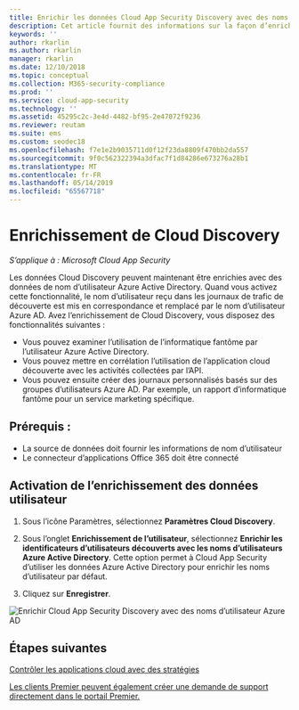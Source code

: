 ```yaml
---
title: Enrichir les données Cloud App Security Discovery avec des noms d’utilisateur Azure AD
description: Cet article fournit des informations sur la façon d’enrichir les données Cloud App Security Discovery avec des noms d’utilisateur Azure AD.
keywords: ''
author: rkarlin
ms.author: rkarlin
manager: rkarlin
ms.date: 12/10/2018
ms.topic: conceptual
ms.collection: M365-security-compliance
ms.prod: ''
ms.service: cloud-app-security
ms.technology: ''
ms.assetid: 45295c2c-3e4d-4482-bf95-2e47072f9236
ms.reviewer: reutam
ms.suite: ems
ms.custom: seodec18
ms.openlocfilehash: f7e1e2b9035711d0f12f23da8809f470bb2da557
ms.sourcegitcommit: 9f0c562322394a3dfac7f1d84286e673276a28b1
ms.translationtype: MT
ms.contentlocale: fr-FR
ms.lasthandoff: 05/14/2019
ms.locfileid: "65567718"
---
```

# <a name="cloud-discovery-enrichment"></a>Enrichissement de Cloud Discovery

*S’applique à : Microsoft Cloud App Security*

Les données Cloud Discovery peuvent maintenant être enrichies avec des données de nom d’utilisateur Azure Active Directory. Quand vous activez cette fonctionnalité, le nom d’utilisateur reçu dans les journaux de trafic de découverte est mis en correspondance et remplacé par le nom d’utilisateur Azure AD. Avez l’enrichissement de Cloud Discovery, vous disposez des fonctionnalités suivantes :
- Vous pouvez examiner l’utilisation de l’informatique fantôme par l’utilisateur Azure Active Directory.
- Vous pouvez mettre en corrélation l’utilisation de l’application cloud découverte avec les activités collectées par l’API.
- Vous pouvez ensuite créer des journaux personnalisés basés sur des groupes d’utilisateurs Azure AD. Par exemple, un rapport d’informatique fantôme pour un service marketing spécifique.


## <a name="prerequisites"></a>Prérequis :
- La source de données doit fournir les informations de nom d’utilisateur
- Le connecteur d’applications Office 365 doit être connecté

## <a name="enabling-user-data-enrichment"></a>Activation de l’enrichissement des données utilisateur 
    
1. Sous l’icône Paramètres, sélectionnez **Paramètres Cloud Discovery**.
     
2. Sous l’onglet **Enrichissement de l’utilisateur**, sélectionnez **Enrichir les identificateurs d’utilisateurs découverts avec les noms d’utilisateurs Azure Active Directory**. Cette option permet à Cloud App Security d’utiliser les données Azure Active Directory pour enrichir les noms d’utilisateur par défaut.

3. Cliquez sur **Enregistrer**.
 
![Enrichir Cloud App Security Discovery avec des noms d’utilisateur Azure AD](./media/discovery-enrichment.png)
  

  
      
## <a name="next-steps"></a>Étapes suivantes
  
[Contrôler les applications cloud avec des stratégies](control-cloud-apps-with-policies.md)   

[Les clients Premier peuvent également créer une demande de support directement dans le portail Premier.](https://premier.microsoft.com/)  
    
      
  
